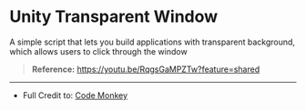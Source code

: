 ﻿# Unity Transparent Window
A simple script that lets you build applications with transparent background, which allows users to click through the window

> **Reference:** https://youtu.be/RqgsGaMPZTw?feature=shared

<hr>

- Full Credit to: [Code Monkey](https://www.youtube.com/@CodeMonkeyUnity)
